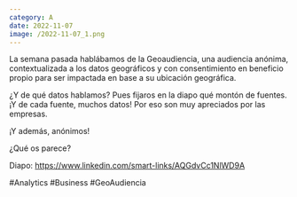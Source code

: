 ```yaml
--- 
category: A 
date: 2022-11-07 
image: /2022-11-07_1.png 
--- 
```


La semana pasada hablábamos de la Geoaudiencia, una audiencia anónima, contextualizada a los datos geográficos y con consentimiento en beneficio propio para ser impactada en base a su ubicación geográfica.

¿Y de qué datos hablamos? Pues fijaros en la diapo qué montón de fuentes. ¡Y de cada fuente, muchos datos! Por eso son muy apreciados por las empresas. 

¡Y además, anónimos!

¿Qué os parece?

Diapo: https://www.linkedin.com/smart-links/AQGdvCc1NlWD9A

#Analytics #Business #GeoAudiencia
